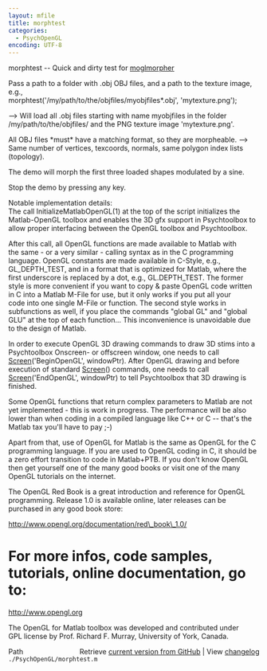 ```yaml
---
layout: mfile
title: morphtest
categories:
  - PsychOpenGL
encoding: UTF-8
---
```


morphtest -- Quick and dirty test for [moglmorpher](/docs/moglmorpher)  

Pass a path to a folder with .obj OBJ files, and a path to the texture image,  
e.g.,  
morphtest('/my/path/to/the/objfiles/myobjfiles\*.obj', 'mytexture.png');  

--\> Will load all .obj files starting with name myobjfiles in the folder  
/my/path/to/the/objfiles/ and the PNG texture image 'mytexture.png'.  

All OBJ files \*must\* have a matching format, so they are morpheable. --\>  
Same number of vertices, texcoords, normals, same polygon index lists  
(topology).  

The demo will morph the first three loaded shapes modulated by a sine.  

Stop the demo by pressing any key.  

Notable implementation details:  
The call InitializeMatlabOpenGL(1) at the top of the script initializes the  
Matlab-OpenGL toolbox and enables the 3D gfx support in Psychtoolbox to  
allow proper interfacing between the OpenGL toolbox and Psychtoolbox.  

After this call, all OpenGL functions are made available to Matlab with  
the same - or a very similar - calling syntax as in the C programming  
language. OpenGL constants are made available in C-Style, e.g.,  
GL\_DEPTH\_TEST, and in a format that is optimized for Matlab, where the  
first underscore is replaced by a dot, e.g., GL.DEPTH\_TEST. The former  
style is more convenient if you want to copy & paste OpenGL code written  
in C into a Matlab M-File for use, but it only works if you put all your  
code into one single M-File or function. The second style works in  
subfunctions as well, if you place the commands "global GL" and "global  
GLU" at the top of each function... This inconvenience is unavoidable due  
to the design of Matlab.  

In order to execute OpenGL 3D drawing commands to draw 3D stims into a  
Psychtoolbox Onscreen- or offscreen window, one needs to call  
[Screen](/docs/Screen)('BeginOpenGL', windowPtr). After OpenGL drawing and before  
execution of standard [Screen](/docs/Screen)() commands, one needs to call  
[Screen](/docs/Screen)('EndOpenGL', windowPtr) to tell Psychtoolbox that 3D drawing is  
finished.  

Some OpenGL functions that return complex parameters to Matlab are not  
yet implemented - this is work in progress. The performance will be also  
lower than when coding in a compiled language like C++ or C -- that's the  
Matlab tax you'll have to pay ;-)  

Apart from that, use of OpenGL for Matlab is the same as OpenGL for the C  
programming language. If you are used to OpenGL coding in C, it should be  
a zero effort transition to code in Matlab+PTB. If you don't know OpenGL  
then get yourself one of the many good books or visit one of the many  
OpenGL tutorials on the internet.  

The OpenGL Red Book is a great introduction and reference for OpenGL  
programming. Release 1.0 is available online, later releases can be  
purchased in any good book store:  

http://www.opengl.org/documentation/red\_book\_1.0/  

# For more infos, code samples, tutorials, online documentation, go to:  

http://www.opengl.org  

The OpenGL for Matlab toolbox was developed and contributed under  
GPL license by Prof. Richard F. Murray, University of York, Canada.  


<div class="code_header" style="text-align:right;">
  <span style="float:left;">Path&nbsp;&nbsp;</span> <span class="counter">Retrieve <a href=
  "https://raw.github.com/Psychtoolbox-3/Psychtoolbox-3/beta/./PsychOpenGL/morphtest.m">current version from GitHub</a> | View <a href=
  "https://github.com/Psychtoolbox-3/Psychtoolbox-3/commits/beta/./PsychOpenGL/morphtest.m">changelog</a></span>
</div>
<div class="code">
  <code>./PsychOpenGL/morphtest.m</code>
</div>
